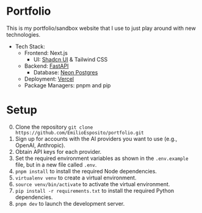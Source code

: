 # Portfolio

This is my portfolio/sandbox website that I use to just play around with new technologies. 

* Tech Stack:
    * Frontend: Next.js
        * UI: [Shadcn UI](https://ui.shadcn.com/docs) & Tailwind CSS
    * Backend: [FastAPI](https://fastapi.tiangolo.com/)
        * Database: [Neon Postgres](https://neon.tech/)
    * Deployment: [Vercel](https://vercel.com/)
    * Package Managers: pnpm and pip

# Setup

0. Clone the repository `git clone https://github.com/EmilioEsposito/portfolio.git`
1. Sign up for accounts with the AI providers you want to use (e.g., OpenAI, Anthropic).
2. Obtain API keys for each provider.
3. Set the required environment variables as shown in the `.env.example` file, but in a new file called `.env`.
4. `pnpm install` to install the required Node dependencies.
5. `virtualenv venv` to create a virtual environment.
6. `source venv/bin/activate` to activate the virtual environment.
7. `pip install -r requirements.txt` to install the required Python dependencies.
8. `pnpm dev` to launch the development server.



